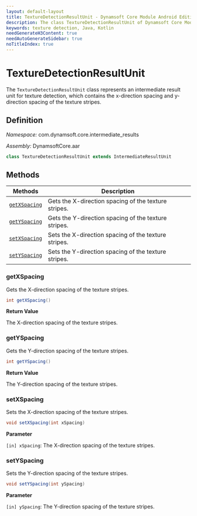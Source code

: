 ```yaml
---
layout: default-layout
title: TextureDetectionResultUnit - Dynamsoft Core Module Android Edition API Reference
description: The class TextureDetectionResultUnit of Dynamsoft Core Module represents an intermediate result unit for texture detection, which contains the x-direction spacing and y-direction spacing of the texture stripes.
keywords: texture detection, Java, Kotlin
needGenerateH3Content: true
needAutoGenerateSidebar: true
noTitleIndex: true
---
```


# TextureDetectionResultUnit

The `TextureDetectionResultUnit` class represents an intermediate result unit for texture detection, which contains the x-direction spacing and y-direction spacing of the texture stripes.

## Definition

*Namespace:* com.dynamsoft.core.intermediate_results

*Assembly:* DynamsoftCore.aar

```java
class TextureDetectionResultUnit extends IntermediateResultUnit
```

## Methods

| Methods | Description |
| ------- | ----------- |
| [`getXSpacing`](#getxspacing) | Gets the X-direction spacing of the texture stripes. |
| [`getYSpacing`](#getyspacing) | Gets the Y-direction spacing of the texture stripes. |
| [`setXSpacing`](#setxspacing) | Sets the X-direction spacing of the texture stripes. |
| [`setYSpacing`](#setyspacing) | Sets the Y-direction spacing of the texture stripes. |

### getXSpacing

Gets the X-direction spacing of the texture stripes.

```java
int getXSpacing()
```

**Return Value**

The X-direction spacing of the texture stripes.

### getYSpacing

Gets the Y-direction spacing of the texture stripes.

```java
int getYSpacing()
```

**Return Value**

The Y-direction spacing of the texture stripes.

### setXSpacing

Sets the X-direction spacing of the texture stripes.

```java
void setXSpacing(int xSpacing)
```

**Parameter**

`[in] xSpacing`: The X-direction spacing of the texture stripes.

### setYSpacing

Sets the Y-direction spacing of the texture stripes.

```java
void setYSpacing(int ySpacing)
```

**Parameter**

`[in] ySpacing`: The Y-direction spacing of the texture stripes.
